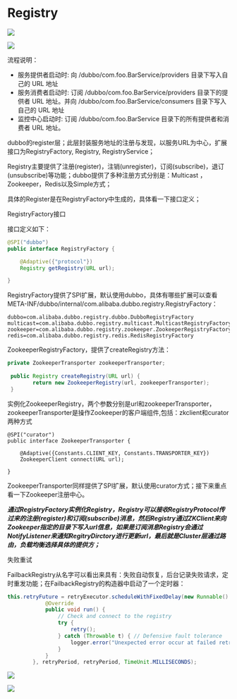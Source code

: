 
# Registry

![](http://dubbo.apache.org/docs/zh-cn/user/sources/images/dubbo-architecture.jpg)

![](http://dubbo.apache.org/docs/zh-cn/user/sources/images/zookeeper.jpg)

流程说明：

 - 服务提供者启动时: 向 /dubbo/com.foo.BarService/providers 目录下写入自己的 URL 地址
 - 服务消费者启动时: 订阅 /dubbo/com.foo.BarService/providers 目录下的提供者 URL 地址。并向 /dubbo/com.foo.BarService/consumers 目录下写入自己的 URL 地址
 - 监控中心启动时: 订阅 /dubbo/com.foo.BarService 目录下的所有提供者和消费者 URL 地址。


dubbo的register层；此层封装服务地址的注册与发现，以服务URL为中心，扩展接口为RegistryFactory, Registry, RegistryService；

Registry主要提供了注册(register)，注销(unregister)，订阅(subscribe)，退订(unsubscribe)等功能；dubbo提供了多种注册方式分别是：Multicast ，Zookeeper，Redis以及Simple方式；

具体的Register是在RegistryFactory中生成的，具体看一下接口定义；

RegistryFactory接口

接口定义如下：
```JAVA
@SPI("dubbo")
public interface RegistryFactory {

    @Adaptive({"protocol"})
    Registry getRegistry(URL url);

}
```
RegistryFactory提供了SPI扩展，默认使用dubbo，具体有哪些扩展可以查看META-INF/dubbo/internal/com.alibaba.dubbo.registry.RegistryFactory：
```
dubbo=com.alibaba.dubbo.registry.dubbo.DubboRegistryFactory
multicast=com.alibaba.dubbo.registry.multicast.MulticastRegistryFactory
zookeeper=com.alibaba.dubbo.registry.zookeeper.ZookeeperRegistryFactory
redis=com.alibaba.dubbo.registry.redis.RedisRegistryFactory
```


ZookeeperRegistryFactory，提供了createRegistry方法：
```JAVA
private ZookeeperTransporter zookeeperTransporter;
 
 public Registry createRegistry(URL url) {
        return new ZookeeperRegistry(url, zookeeperTransporter);
 }
```
实例化ZookeeperRegistry，两个参数分别是url和zookeeperTransporter，zookeeperTransporter是操作Zookeeper的客户端组件,包括：zkclient和curator两种方式
```
@SPI("curator")
public interface ZookeeperTransporter {

    @Adaptive({Constants.CLIENT_KEY, Constants.TRANSPORTER_KEY})
    ZookeeperClient connect(URL url);

}
```

ZookeeperTransporter同样提供了SPI扩展，默认使用curator方式；接下来重点看一下Zookeeper注册中心。


***通过RegistryFactory实例化Registry，Registry可以接收RegistryProtocol传过来的注册(register)和订阅(subscribe)消息，然后Registry通过ZKClient来向Zookeeper指定的目录下写入url信息，如果是订阅消息Registry会通过NotifyListener来通知RegitryDirctory进行更新url，最后就是Cluster层通过路由，负载均衡选择具体的提供方；***

失败重试

FailbackRegistry从名字可以看出来具有：失败自动恢复，后台记录失败请求，定时重发功能；在FailbackRegistry的构造器中启动了一个定时器：
```JAVA
this.retryFuture = retryExecutor.scheduleWithFixedDelay(new Runnable() {
            @Override
            public void run() {
                // Check and connect to the registry
                try {
                    retry();
                } catch (Throwable t) { // Defensive fault tolerance
                    logger.error("Unexpected error occur at failed retry, cause: " + t.getMessage(), t);
                }
            }
        }, retryPeriod, retryPeriod, TimeUnit.MILLISECONDS);
```


![](https://images2017.cnblogs.com/blog/866881/201710/866881-20171006120555005-1623605258.png)

![](https://images2017.cnblogs.com/blog/866881/201710/866881-20171006133214083-428063708.png)
